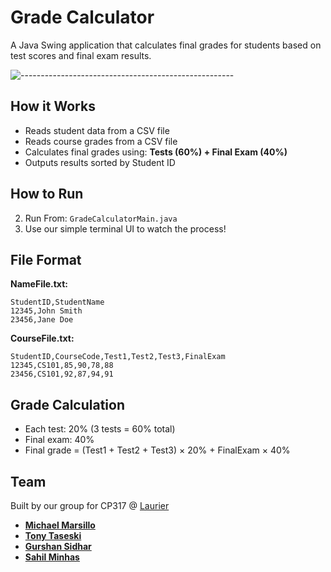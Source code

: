 # Grade Calculator

A Java Swing application that calculates final grades for students based on test scores and final exam results.

![-----------------------------------------------------](https://raw.githubusercontent.com/andreasbm/readme/master/assets/lines/rainbow.png)

## How it Works

- Reads student data from a CSV file
- Reads course grades from a CSV file  
- Calculates final grades using: **Tests (60%) + Final Exam (40%)**
- Outputs results sorted by Student ID

## How to Run

2. Run From: `GradeCalculatorMain.java`
3. Use our simple terminal UI to watch the process!

## File Format

**NameFile.txt:**
```
StudentID,StudentName
12345,John Smith
23456,Jane Doe
```

**CourseFile.txt:**
```
StudentID,CourseCode,Test1,Test2,Test3,FinalExam
12345,CS101,85,90,78,88
23456,CS101,92,87,94,91
```

## Grade Calculation

- Each test: 20% (3 tests = 60% total)
- Final exam: 40%
- Final grade = (Test1 + Test2 + Test3) × 20% + FinalExam × 40%

## Team
Built by our group for CP317 @ [Laurier](https://wlu.ca)
- **[Michael Marsillo](https://www.linkedin.com/in/michaelmarsillo)** 
- **[Tony Taseski](https://www.linkedin.com/in/a-taseski)**
- **[Gurshan Sidhar](https://www.linkedin.com/in/gurshan-sidhar)**
- **[Sahil Minhas]()** 